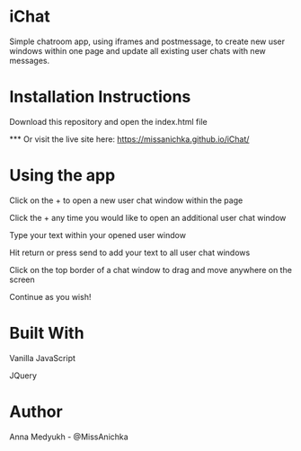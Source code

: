 # iChat
Simple chatroom app, using iframes and postmessage, to create new user windows within one page and update all existing user chats with new messages.

# Installation Instructions
Download this repository and open the index.html file

*** Or visit the live site here: https://missanichka.github.io/iChat/

# Using the app
Click on the + to open a new user chat window within the page

Click the + any time you would like to open an additional user chat window

Type your text within your opened user window

Hit return or press send to add your text to all user chat windows

Click on the top border of a chat window to drag and move anywhere on the screen

Continue as you wish!

# Built With
Vanilla JavaScript

JQuery

# Author
Anna Medyukh - @MissAnichka
